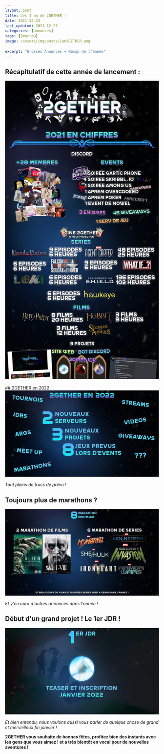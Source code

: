 ```yaml
---
layout: post
title: Les 1 an de 2GETHER !
date: 2021-12-23
last_updated: 2021-12-23
categories: [annonces]
tags: [2morrow]
image: /assets/img/posts/1an2GETHER.png

excerpt: "Grosses Annonces + Récap de l'année"
---
```


## Récapitulatif de cette année de lancement :
<div class="text-center">
<img src="/assets/img/posts/1an-infographie.png" class="img-fluid" alt="1an-infographie">
</div>
<br>
## 2GETHER en 2022
<div>
<img src="/assets/img/posts/1an-annoncespour2022.png" class="img-fluid" alt="1an-annoncespour2022">
<p class="text-center"><i>Tout pleins de trucs de prévu !</i></p>
</div>

## Toujours plus de marathons ?
<div>
<img src="/assets/img/posts/1an-marathons.png" class="img-fluid" alt="1an-marathons">
<p class="text-center"><i>Et y'en aura d'autres annoncés dans l'année !</i></p>
</div>

## Début d'un grand projet ! Le 1er JDR !
<div>
<img src="/assets/img/posts/1an-JDR.png" class="img-fluid" alt="1an-JDR">
<p class="text-center"><i>Et bien entendu, nous voulons aussi vous parler de quelque chose de grand et merveilleux fin janvier !</i></p>
</div>

<div>
<p class="text-center"><b>2GETHER vous souhaite de bonnes fêtes, profitez bien des instants avec les gens que vous aimez ! et a très bientôt en vocal pour de nouvelles aventures !</b></p>
</div>

